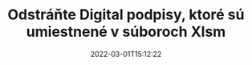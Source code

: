 ---
############################# Static ############################
layout: "auto-gen-signature"
date: 2022-03-01T15:12:22
draft: false
operation: Delete
signaturetype: Digital
fileformat: Xlsm
productName: Java
lang: sk
productCode: java
otherformats: pdf doc docx docm dot dotx odt ott xls xlsx xlsm xlsb ods ots xltx xltm pptx pptm
breadcrumb: Put Digital signature on Xlsm for Java

############################# Head ############################
head_title: "Odstrániť Digital podpisy zo súborov Xlsm cez Java"
head_description: "Odstránenie špecifických podpisov Digital z podpísaných dokumentov Xlsm možno jednoducho vykonať pomocou krátkeho kódu Java."

############################# Header ############################
title: "Odstráňte Digital podpisy, ktoré sú umiestnené v súboroch Xlsm"
description: "Odstráňte rôzne podpisy Digital z dokumentov Xlsm. Odstránenie podpisov Digital vyžaduje jednoduchý kód Java."
bg_image: "https://cms.admin.containerize.com/templates/aspose/App_Themes/V3/images/bg/header1.png"
bg_overlay: false
button:
    enable: true

############################# SubMenu ############################
submenu:
    enable: true

    left:
        img_alt: "GroupDocs.Signature for Java"
        image: "https://cms.admin.containerize.com/templates/groupdocs/images/product-logos/90x90-noborder/groupdocs-signature-java.png"
        product: "GroupDocs.Signature"
        platform: "Java"



############################# About ############################
about:
    enable: true
    title: "Získajte informácie o funkciách rozhrania API služby GroupDocs.Signature for Java"
    content: |
        [GroupDocs.Signature for Java](https://products.groupdocs.com/signature/java/) API poskytuje mnoho spôsobov, ako spracovať vaše dokumenty pomocou elektronických podpisov. K dispozícii sú digitálne podpisy ako texty, obrázky, digitálne certifikáty, čiarové kódy, QR kódy, pečiatky alebo metadáta. Zákazníci majú možnosť pridávať, mazať, aktualizovať, overovať alebo vyhľadávať digitálne podpisy v súboroch PDF, dokumentoch MS Word, zošitoch MS Excel, prezentáciách MS PowerPoint, súboroch Adobe Photoshop a rôznych obrazových formátoch. K dispozícii je veľké množstvo užitočných funkcií a nastavení.
    

############################# Steps ############################
steps:
    enable: true
    title_left: "Ako odstrániť podpisy Digital z dokumentu Xlsm"
    content_left: |
        [GroupDocs.Signature for Java](https://products.groupdocs.com/signature/java/) poskytuje užitočnú funkciu na vymazanie Xlsm dokumentov od Digital podpisov pomocou niekoľkých riadkov kódu.
        
        * Najprv vytvorte inštanciu prechodu objektu Signature do vášho dokumentu ako parameter konštruktora.
        * Potom vytvorte vhodný objekt podpisu a nastavte jeho jedinečný identifikátor.
        * Potom vyvolajte metódu Delete odovzdaním objektu podpisu, ktorý musí byť vymazaný.
        * Nakoniec výsledky operácie procesu.

    title_right: "Požiadavky na systém"
    content_right: |
        GroupDocs.Signature for Java sú podporované na všetkých hlavných platformách a operačných systémoch. Pred spustením nižšie uvedeného kódu sa uistite, že máte vo svojom systéme nainštalované nasledujúce predpoklady.

        * Operačné systémy: Microsoft Windows, Linux, MacOS
        * Vývojové prostredia: NetBeans, Intellij IDEA, Eclipse, etc.
        * Java runtime: J2SE 6.0 and above
        * Stiahnite si najnovšiu verziu GroupDocs.Signature for Java z [Maven](https://repository.groupdocs.com/webapp/#/artifacts/browse/tree/General/repo/com/groupdocs/groupdocs-signature)
         
    code: |
        ```java    
                
        // Set up input Xlsm file
        String filePath = "input.xlsm";
        // Set up output file
        String outputFilePath = "output.xlsm";

        // Instantiate Signature for input file
        Signature signature = new Signature(filePath);

        // Id of signature which is supposed to be deleted
        // such Id may be obtained as result of search operation
        String id = "a01e1940-997a-444b-89af-9309a2d559a5";

        // provide signature item to delete
        DigitalSignature signatureToDelete = new DigitalSignature(id);

        // delete signature
        Boolean deleteResult = signature.delete(outputFilePath, signatureToDelete);

        // process deletion result
        if (deleteResult)
        {
                System.out.println("Signature was deleted successfully!");
        }
        ```

############################# Demos ############################
demos:
    enable: true
    title: "Podpisovanie pomocou Digital podpisov Živá ukážka"
    content: |
       Pridajte rôzne elektronické podpisy do súboru Xlsm hneď teraz na webovej lokalite [GroupDocs.Signature App](https://products.groupdocs.app/signature/family).          

############################# More Formats ############################
more_formats:
    enable: true
    title: "Odstráňte svoje podpisy Digital pomocou Java"
    content: |
        "Vymazanie elektronických podpisov, ktoré boli pridané do rôznych formátov dokumentov. Odstráňte podpisy rýchlo bez dodatočného kódu."
    format: 
       
       
back_to_top:
    enable: true
---